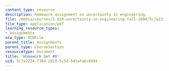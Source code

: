 ```yaml
---
content_type: resource
description: Homework assignment on uncertainty in engineering.
file: /media/courses/1-010-uncertainty-in-engineering-fall-2008/5c7a2224f30420195c5db45afa6c6994_homework_08.pdf
file_type: application/pdf
learning_resource_types:
- Assignments
ocw_type: OCWFile
parent_title: Assignments
parent_type: CourseSection
resourcetype: Document
title: 'Homework Set #8'
uid: 5c7a2224-f304-2019-5c5d-b45afa6c6994
---
```

